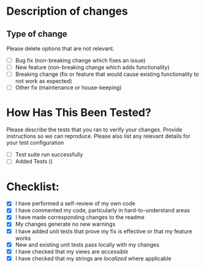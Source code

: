 # Description of changes



## Type of change

Please delete options that are not relevant.

- [ ] Bug fix (non-breaking change which fixes an issue)
- [ ] New feature (non-breaking change which adds functionality)
- [ ] Breaking change (fix or feature that would cause existing functionality to not work as expected)
- [ ] Other fix (maintenance or house-keeping)

# How Has This Been Tested?

Please describe the tests that you ran to verify your changes. Provide instructions so we can reproduce. Please also list any relevant details for your test configuration

- [ ] Test suite run successfully
- [ ] Added Tests ()

# Checklist:

- [x] I have performed a self-review of my own code
- [x] I have commented my code, particularly in hard-to-understand areas
- [x] I have made corresponding changes to the readme
- [x] My changes generate no new warnings
- [x] I have added unit tests that prove my fix is effective or that my feature works
- [x] New and existing unit tests pass locally with my changes
- [x] I have checked that my views are *accessible*
- [x] I have checked that my strings are *localized* where applicable